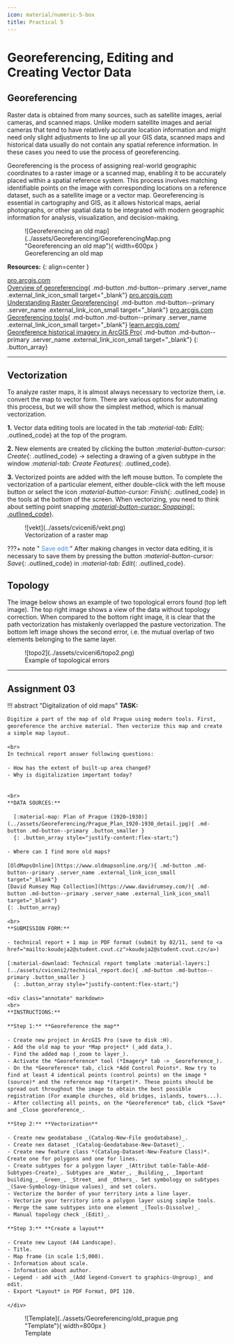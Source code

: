 ```yaml
---
icon: material/numeric-5-box
title: Practical 5
---
```

# Georeferencing, Editing and Creating Vector Data

## Georeferencing
Raster data is obtained from many sources, such as satellite images, aerial cameras, and scanned maps. Unlike modern satellite images and aerial cameras that tend to have relatively accurate location information and might need only slight adjustments to line up all your GIS data, scanned maps and historical data usually do not contain any spatial reference information. In these cases you need to use the process of georeferencing. 

Georeferencing is the process of assigning real-world geographic coordinates to a raster image or a scanned map, enabling it to be accurately placed within a spatial reference system. This process involves matching identifiable points on the image with corresponding locations on a reference dataset, such as a satellite image or a vector map. Georeferencing is essential in cartography and GIS, as it allows historical maps, aerial photographs, or other spatial data to be integrated with modern geographic information for analysis, visualization, and decision-making.


<figure markdown>
  ![Georeferencing an old map](../assets/Georeferencing/GeoreferencingMap.png "Georeferencing an old map"){ width=600px }
  <figcaption>Georeferencing an old map</figcaption>
</figure>


__Resources:__
{: align=center }

[<span>pro.arcgis.com</span><br>Overview of georeferencing](https://pro.arcgis.com/en/pro-app/latest/help/data/imagery/overview-of-georeferencing.htm){ .md-button .md-button--primary .server_name .external_link_icon_small target="_blank"}
[<span>pro.arcgis.com</span><br>Understanding Raster Georeferencing](https://www.esri.com/about/newsroom/arcuser/understanding-raster-georeferencing/){ .md-button .md-button--primary .server_name .external_link_icon_small target="_blank"}
[<span>pro.arcgis.com</span><br>Georeferencing tools](https://pro.arcgis.com/en/pro-app/latest/help/data/imagery/georeferencing-tools.htm){ .md-button .md-button--primary .server_name .external_link_icon_small target="_blank"}
[<span>learn.arcgis.com/</span><br>Georeference historical imagery in ArcGIS Pro](https://learn.arcgis.com/en/projects/georeference-imagery-in-arcgis-pro/){ .md-button .md-button--primary .server_name .external_link_icon_small target="_blank"}
{: .button_array}

<hr class="level-1">

## Vectorization

To analyze raster maps, it is almost always necessary to vectorize them, i.e. convert the map to vector form. There are various options for automating this process, but we will show the simplest method, which is manual vectorization.


**1.** Vector data editing tools are located in the tab *:material-tab: Edit*{: .outlined_code} at the top of the program. 

**2.** New elements are created by clicking the button *:material-button-cursor: Create*{: .outlined_code} → selecting a drawing of a given subtype in the window *:material-tab: Create Features*{: .outlined_code}.

**3.** Vectorized points are added with the left mouse button. To complete the vectorization of a particular element, either double-click with the left mouse button or select the icon *:material-button-cursor: Finish*{: .outlined_code} in the tools at the bottom of the screen. When vectorizing, you need to think about setting point snapping [_:material-button-cursor: Snapping_{: .outlined_code}](https://pro.arcgis.com/en/pro-app/latest/help/editing/enable-snapping.htm).

<figure markdown>
![vekt](../assets/cviceni6/vekt.png)
    <figcaption>Vectorization of a raster map</figcaption>
</figure>

???+ note "&nbsp;<span style="color:#448aff">Save edit:</span>"
      After making changes in vector data editing, it is necessary to save them by pressing the button *:material-button-cursor: Save*{: .outlined_code} in *:material-tab: Edit*{: .outlined_code}.

## Topology

The image below shows an example of two topological errors found (top left image). The top right image shows a view of the data without topology correction. When compared to the bottom right image, it is clear that the path vectorization has mistakenly overlapped the pasture vectorization. The bottom left image shows the second error, i.e. the mutual overlap of two elements belonging to the same layer.

<figure markdown>
![topo2](../assets/cviceni6/topo2.png)
    <figcaption>Example of topological errors</figcaption>
</figure>

<hr class="level-1">

## Assignment 03
!!! abstract "Digitalization of old maps"
    **TASK:**

    Digitize a part of the map of old Prague using modern tools. First, georeference the archive material. Then vectorize this map and create a simple map layout.

    <br>
    In technical report answer following questions:
    
    - How has the extent of built-up area changed?
    - Why is digitalization important today?


    <br>
    **DATA SOURCES:**
    
      [:material-map: Plan of Prague (1920–1930)](../assets/Georeferencing/Prague_Plan_1920-1930_detail.jpg){ .md-button .md-button--primary .button_smaller }
      {: .button_array style="justify-content:flex-start;"}

    - Where can I find more old maps?

    [OldMapsOnline](https://www.oldmapsonline.org/){ .md-button .md-button--primary .server_name .external_link_icon_small target="_blank"}
    [David Rumsey Map Collection](https://www.davidrumsey.com/){ .md-button .md-button--primary .server_name .external_link_icon_small target="_blank"}
    {: .button_array}
    
    <br>
    **SUBMISSION FORM:**

    - technical report + 1 map in PDF format (submit by 02/11, send to <a href="mailto:koudeja2@student.cvut.cz">koudeja2@student.cvut.cz</a>)

    [:material-download: Technical report template :material-layers:](../assets/cviceni2/technical_report.doc){ .md-button .md-button--primary .button_smaller }
      {: .button_array style="justify-content:flex-start;"}
    
    <div class="annotate" markdown>
    <br>
    **INSTRUCTIONS:**
    
    **Step 1:** **Georeference the map**

    - Create new project in ArcGIS Pro (save to disk :H).
    - Add the old map to your *Map project* (_add data_).
    - Find the added map (_zoom to layer_).
    - Activate the *Georeference* tool (*Imagery* tab -> _Georeference_).
    - On the *Georeference* tab, click *Add Control Points*. Now try to find at least 4 identical points (control points) on the image *(source)* and the reference map *(target)*. These points should be spread out throughout the image to obtain the best possible registration (For example churches, old bridges, islands, towers...).
    - After collecting all points, on the *Georeference* tab, click *Save* and _Close georeference_.

    **Step 2:** **Vectorization**

    - Create new geodatabase _(Catalog-New-File geodatabase)_.
    - Create nex dataset _(Catalog-Geodatabase-New-Dataset)_.
    - Create new feature class *(Catalog-Dataset-New-Feature Class)*. Create one for polygons and one for lines.
    - Create subtypes for a polygon layer _(Attribut table-Table-Add-Subtypes-Create)_. Subtypes are _Water_, _Building_, _Important building_, _Green_, _Street_ and _Others_. Set symbology on subtypes _(Save-Symbology-Unique values)_ and set colors.
    - Vectorize the border of your territory into a line layer.
    - Vectorize your territory into a polygon layer using simple tools.
    - Merge the same subtypes into one element _(Tools-Dissolve)_.
    - Manual topology check _(Edit)_.

    **Step 3:** **Create a layout**

    - Create new Layout (A4 Landscape).
    - Title.
    - Map frame (in scale 1:5,000).
    - Information about scale.
    - Information about author.
    - Legend - add with _(Add legend-Convert to graphics-Ungroup)_ and edit.
    - Export *Layout* in PDF Format, DPI 120.

    </div>

<figure markdown>
  ![Template](../assets/Georeferencing/old_prague.png "Template"){ width=800px }
  <figcaption>Template</figcaption>
</figure>